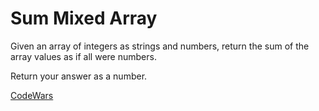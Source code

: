 # Sum Mixed Array

Given an array of integers as strings and numbers, return the sum of the array values as if all were numbers.

Return your answer as a number.

[CodeWars](https://www.codewars.com/kata/57eaeb9578748ff92a000009/java)
